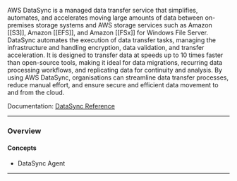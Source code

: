 AWS DataSync is a managed data transfer service that simplifies, automates, and accelerates moving large amounts of data between on-premises storage systems and AWS storage services such as Amazon [[S3]], Amazon [[EFS]], and Amazon [[FSx]] for Windows File Server. DataSync automates the execution of data transfer tasks, managing the infrastructure and handling encryption, data validation, and transfer acceleration. It is designed to transfer data at speeds up to 10 times faster than open-source tools, making it ideal for data migrations, recurring data processing workflows, and replicating data for continuity and analysis. By using AWS DataSync, organisations can streamline data transfer processes, reduce manual effort, and ensure secure and efficient data movement to and from the cloud.

Documentation: [DataSync Reference](https://aws.amazon.com/datasync/)
___
### Overview
#### Concepts
- DataSync Agent

___